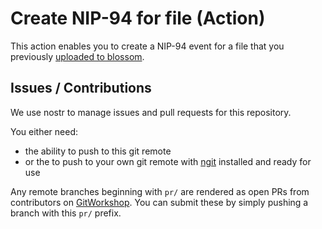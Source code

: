 # Create NIP-94 for file (Action)
This action enables you to create a NIP-94 event for a file that you previously [uploaded to blossom](https://gitworkshop.dev/r/naddr1qvzqqqrhnypzpwa4mkswz4t8j70s2s6q00wzqv7k7zamxrmj2y4fs88aktcfuf68qy2hwumn8ghj7un9d3shjtnyv9kh2uewd9hj7qgwwaehxw309ahx7uewd3hkctcpzamhxue69uhhyetvv9ujumn0wd68ytnzv9hxgtcpz4mhxue69uhhyetvv9ujuerpd46hxtnfduhsq9t4wpkx7cty943xcmmnwdhk6ttpvd6xjmmw8kl5gl/proposals).

## Issues / Contributions
We use nostr to manage issues and pull requests for this repository.

You either need:
* the ability to push to this git remote
* or the to push to your own git remote with [ngit](https://gitworkshop.dev/) installed and ready for use

Any remote branches beginning with `pr/` are rendered as open PRs from contributors on [GitWorkshop](https://gitworkshop.dev/r/naddr1qvzqqqrhnypzpslz866785q0rze0favgmrxmc4yxfzl8vx7ajzqjrpklgcpa0j4fqy88wumn8ghj7mn0wvhxcmmv9uqzymn0wd68yttsw43xc6tndqkkv6tvv5kk6et5v9jxzarp94skxarfdahqu4jauc). You can submit these by simply pushing a branch with this `pr/` prefix.
